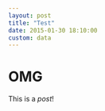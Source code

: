 ```yaml
---
layout: post
title: "Test"
date: 2015-01-30 18:10:00
custom: data
---
```


# OMG

This is a *post*!
